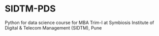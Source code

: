 # SIDTM-PDS
Python for data science course for MBA Trim-I at Symbiosis Institute of Digital & Telecom Management (SIDTM), Pune
